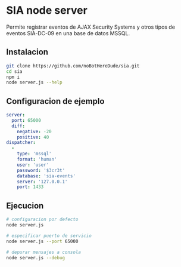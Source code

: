 # SIA node server

Permite registrar eventos de AJAX Security Systems y otros tipos de eventos SIA-DC-09 en una base de datos MSSQL.

## Instalacion

```bash
git clone https://github.com/noBotHereDude/sia.git
cd sia
npm i
node server.js --help
```

## Configuracion de ejemplo

```yaml
server:
  port: 65000
  diff:
    negative: -20
    positive: 40
dispatcher:
  -
    type: 'mssql'
    format: 'human'
    user: 'user'
    password: '$3cr3t'
    database: 'sia-events'
    server: '127.0.0.1'
    port: 1433
```

## Ejecucion

```bash
# configuracion por defecto
node server.js

# especificar puerto de servicio
node server.js --port 65000

# depurar mensajes a consola
node server.js --debug
```
